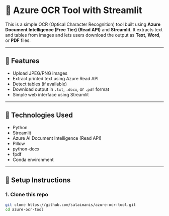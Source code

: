 # 📄 Azure OCR Tool with Streamlit

This is a simple OCR (Optical Character Recognition) tool built using **Azure Document Intelligence (Free Tier) (Read API)** and **Streamlit**. It extracts text and tables from images and lets users download the output as **Text**, **Word**, or **PDF** files.

---

## 🚀 Features

- Upload JPEG/PNG images
- Extract printed text using Azure Read API
- Detect tables (if available)
- Download output in `.txt`, `.docx`, or `.pdf` format
- Simple web interface using Streamlit

---

## 🧠 Technologies Used

- Python
- Streamlit
- Azure AI Document Intelligence (Read API)
- Pillow
- python-docx
- fpdf
- Conda environment

---

## 🔧 Setup Instructions

### 1. Clone this repo
```bash
git clone https://github.com/salaimanis/azure-ocr-tool.git
cd azure-ocr-tool
